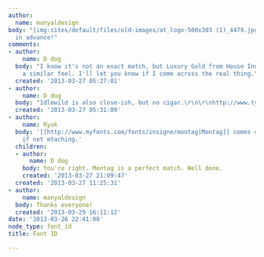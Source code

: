 ```yaml
---
author:
  name: manyaldesign
body: "[img:sites/default/files/old-images/at_logo-500x303 (1)_4479.jpg]\r\nThanks
  in advance!"
comments:
- author:
    name: D dog
  body: "I know it's not an exact match, but Luxury Gold from House Industries has
    a similar feel. I'll let you know if I come across the real thing.\r\n\r\nhttp://www.houseind.com/fonts/luxuryfonts"
  created: '2013-03-27 05:27:01'
- author:
    name: D dog
  body: "Idlewild is also close-ish, but no cigar.\r\n\r\nhttp://www.typography.com/fonts/font_overview.php?productLineID=100043"
  created: '2013-03-27 05:31:09'
- author:
    name: Ryuk
  body: '[[http://www.myfonts.com/fonts/insigne/montag|Montag]] comes closer to me,
    if not mtaching.'
  children:
  - author:
      name: D dog
    body: You're right. Montag is a perfect match. Well done.
    created: '2013-03-27 21:09:47'
  created: '2013-03-27 11:25:31'
- author:
    name: manyaldesign
  body: Thanks everyone!
  created: '2013-03-29 16:11:12'
date: '2013-03-26 22:41:08'
node_type: font_id
title: Font ID

---
```

